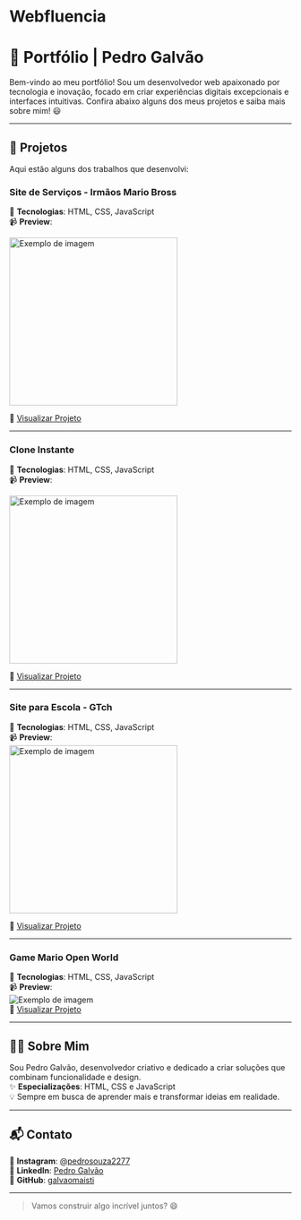 # Webfluencia

# 🌟 Portfólio | Pedro Galvão

Bem-vindo ao meu portfólio! Sou um desenvolvedor web apaixonado por tecnologia e inovação, focado em criar experiências digitais excepcionais e interfaces intuitivas. Confira abaixo alguns dos meus projetos e saiba mais sobre mim! 😃

---

## 🚀 Projetos
Aqui estão alguns dos trabalhos que desenvolvi:

### **Site de Serviços - Irmãos Mario Bross**
🎯 **Tecnologias**: HTML, CSS, JavaScript  
📹 **Preview**:  

<img src="https://github.com/user-attachments/assets/32fa5ef9-bc38-400a-8acb-d937142ab4e5" alt="Exemplo de imagem" width="300px" height="300px">  

🔗 [Visualizar Projeto](./MediaLibrary/Site-de-Serviços-Irmãos-Mario-Bross.mp4)

---

### **Clone Instante**  
🎯 **Tecnologias**: HTML, CSS, JavaScript  
📹 **Preview**:  

<img src="https://github.com/user-attachments/assets/ffd2316a-920d-4c47-9d5b-0048868017d8" alt="Exemplo de imagem" width="300px" height="300px">

🔗 [Visualizar Projeto](https://serene-llama-g-instant.netlify.app/)

---

### **Site para Escola - GTch**  
🎯 **Tecnologias**: HTML, CSS, JavaScript  
📹 **Preview**:  
<img src="https://github.com/user-attachments/assets/15faec79-802a-4552-81b0-a209dd696476" alt="Exemplo de imagem" width="300px" height="300px">  

🔗 [Visualizar Projeto](./MediaLibrary/Site-para-Escola-G-Tch.mp4)

---

### **Game Mario Open World**  
🎯 **Tecnologias**: HTML, CSS, JavaScript  
📹 **Preview**:  
![Exemplo de imagem](./MediaLibrary/mario_open_world.jpg)  
🔗 [Visualizar Projeto](./MediaLibrary/Game-Mario-Open-World.mp4)

---

## 👨‍💻 Sobre Mim
Sou Pedro Galvão, desenvolvedor criativo e dedicado a criar soluções que combinam funcionalidade e design.  
✨ **Especializações**: HTML, CSS e JavaScript  
💡 Sempre em busca de aprender mais e transformar ideias em realidade.

---

## 📬 Contato
  
🔗 **Instagram**: [@pedrosouza2277](https://www.instagram.com/pedrosouza2277)  
🔗 **LinkedIn**: [Pedro Galvão](https://www.linkedin.com/in/pedro-galvao-dev/)  
🔗 **GitHub**: [galvaomaisti](https://github.com/galvaomaisti)  

---

> Vamos construir algo incrível juntos? 😄
